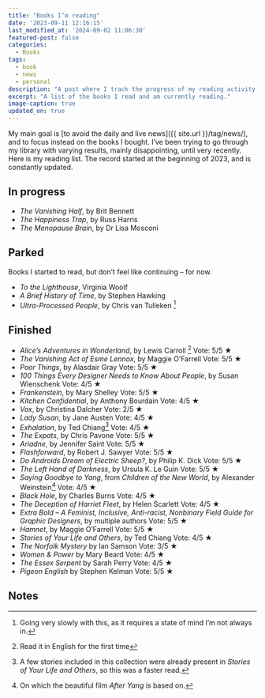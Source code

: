```yaml
---
title: "Books I’m reading"
date: '2023-09-11 12:16:15'
last_modified_at: '2024-09-02 11:06:30'
featured-post: false
categories:
  - Books
tags:
  - book
  - news
  - personal
description: "A post where I track the progress of my reading activity since the beginning of 2023."
excerpt: "A list of the books I read and am currently reading."
image-caption: true
updated_on: true
---
```

My main goal is [to avoid the daily and live news]({{ site.url }}/tag/news/), and to focus instead on the books I bought. I’ve been trying to go through my library with varying results, mainly disappointing, until very recently. Here is my reading list. The record started at the beginning of 2023, and is constantly updated.

## In progress

- _The Vanishing Half_, by Brit Bennett
- _The Happiness Trap_, by Russ Harris
- _The Menopause Brain_, by Dr Lisa Mosconi

## Parked

Books I started to read, but don’t feel like continuing – for now.

- _To the Lighthouse_, Virginia Woolf
- _A Brief History of Time_, by Stephen Hawking
- _Ultra-Processed People_, by Chris van Tulleken [^UltraP]

## Finished

- _Alice’s Adventures in Wonderland_, by Lewis Carroll [^Alice] <span class="btn-sm btn-label-smd-bg">Vote: 5/5&nbsp;★</span>
- _The Vanishing Act of Esme Lennox_, by Maggie O’Farrell <span class="btn-sm btn-label-smd-bg">Vote: 5/5&nbsp;★</span>
- _Poor Things_, by Alasdair Gray <span class="btn-sm btn-label-smd-bg">Vote: 5/5&nbsp;★</span>
- _100 Things Every Designer Needs to Know About People_, by Susan Wienschenk <span class="btn-sm btn-label-smd-bg">Vote: 4/5&nbsp;★</span>
- _Frankenstein_, by Mary Shelley <span class="btn-sm btn-label-smd-bg">Vote: 5/5&nbsp;★</span>
- _Kitchen Confidential_, by Anthony Bourdain <span class="btn-sm btn-label-smd-bg">Vote: 4/5&nbsp;★</span>
- _Vox_, by Christina Dalcher <span class="btn-sm btn-label-smd-bg">Vote: 2/5&nbsp;★</span>
- _Lady Susan_, by Jane Austen <span class="btn-sm btn-label-smd-bg">Vote: 4/5&nbsp;★</span>
- _Exhalation_, by Ted Chiang[^TedChiang] <span class="btn-sm btn-label-smd-bg">Vote: 4/5&nbsp;★</span>
- _The Expats_, by Chris Pavone <span class="btn-sm btn-label-smd-bg">Vote: 5/5&nbsp;★</span>
- _Ariadne_, by Jennifer Saint <span class="btn-sm btn-label-smd-bg">Vote: 5/5&nbsp;★</span>
- _Flashforward_, by Robert J. Sawyer <span class="btn-sm btn-label-smd-bg">Vote: 5/5&nbsp;★</span>
- _Do Androids Dream of Electric Sheep?_, by Philip K. Dick <span class="btn-sm btn-label-smd-bg">Vote: 5/5&nbsp;★</span>
- _The Left Hand of Darkness_, by Ursula K. Le Guin <span class="btn-sm btn-label-smd-bg">Vote: 5/5&nbsp;★</span>
- _Saying Goodbye to Yang_, from _Children of the New World_, by Alexander Weinstein[^AfterYang] <span class="btn-sm btn-label-smd-bg">Vote: 4/5&nbsp;★</span>
- _Black Hole_, by Charles Burns <span class="btn-sm btn-label-smd-bg">Vote: 4/5&nbsp;★</span>
- _The Deception of Harriet Fleet_, by Helen Scarlett <span class="btn-sm btn-label-smd-bg">Vote: 4/5&nbsp;★</span>
- _Extra Bold – A Feminist, Inclusive, Anti-racist, Nonbinary Field Guide for Graphic Designers_, by multiple authors <span class="btn-sm btn-label-smd-bg">Vote: 5/5&nbsp;★</span>
- _Hamnet_, by Maggie O’Farrell <span class="btn-sm btn-label-smd-bg">Vote: 5/5&nbsp;★</span>
- _Stories of Your Life and Others_, by Ted Chiang <span class="btn-sm btn-label-smd-bg">Vote: 4/5&nbsp;★</span>
- _The Norfolk Mystery_ by Ian Samson <span class="btn-sm btn-label-smd-bg">Vote: 3/5&nbsp;★</span>
- _Women & Power_ by Mary Beard <span class="btn-sm btn-label-smd-bg">Vote: 4/5&nbsp;★</span>
- _The Essex Serpent_ by Sarah Perry <span class="btn-sm btn-label-smd-bg">Vote: 4/5&nbsp;★</span>
- _Pigeon English_ by Stephen Kelman <span class="btn-sm btn-label-smd-bg">Vote: 5/5&nbsp;★</span>

## Notes

[^Alice]: Read it in English for the first time
[^UltraP]: Going very slowly with this, as it requires a state of mind I’m not always in.
[^AfterYang]: On which the beautiful film _After Yang_ is based on.
[^TedChiang]: A few stories included in this collection were already present in _Stories of Your Life and Others_, so this was a faster read.